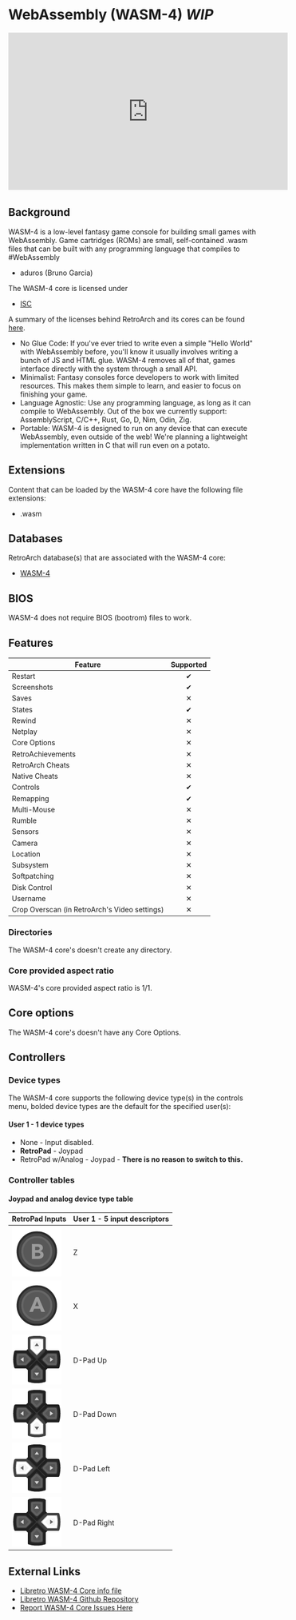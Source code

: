 # WebAssembly (WASM-4) *WIP*

<iframe width="560" height="315" src="https://www.youtube-nocookie.com/embed/34FXmvWVH-4" title="YouTube video player" frameborder="0" allow="accelerometer; autoplay; clipboard-write; encrypted-media; gyroscope; picture-in-picture" allowfullscreen></iframe>

## Background

WASM-4 is a low-level fantasy game console for building small games with WebAssembly. Game cartridges (ROMs) are small, self-contained .wasm files that can be built with any programming language that compiles to #WebAssembly

- aduros (Bruno Garcia)

The WASM-4 core is licensed under

- [ISC](https://github.com/aduros/wasm4/blob/main/LICENSE.txt)


A summary of the licenses behind RetroArch and its cores can be found [here](../development/licenses.md).

- No Glue Code: If you've ever tried to write even a simple "Hello World" with WebAssembly before, you'll know it usually involves writing a bunch of JS and HTML glue. WASM-4 removes all of that, games interface directly with the system through a small API.
- Minimalist: Fantasy consoles force developers to work with limited resources. This makes them simple to learn, and easier to focus on finishing your game.
- Language Agnostic: Use any programming language, as long as it can compile to WebAssembly. Out of the box we currently support: AssemblyScript, C/C++, Rust, Go, D, Nim, Odin, Zig.
- Portable: WASM-4 is designed to run on any device that can execute WebAssembly, even outside of the web! We're planning a lightweight implementation written in C that will run even on a potato.

## Extensions

Content that can be loaded by the WASM-4 core have the following file extensions:

- .wasm

## Databases

RetroArch database(s) that are associated with the WASM-4 core:

- [WASM-4](https://github.com/libretro/libretro-database/blob/master/rdb/)

## BIOS

WASM-4 does not require BIOS (bootrom) files to work.

## Features

| Feature           | Supported |
|-------------------|:---------:|
| Restart           | ✔         |
| Screenshots       | ✔         |
| Saves             | ✕          |
| States            | ✔         |
| Rewind            | ✕        |
| Netplay           | ✕         |
| Core Options      | ✕         |
| RetroAchievements | ✕         |
| RetroArch Cheats  | ✕         |
| Native Cheats     | ✕         |
| Controls          | ✔         |
| Remapping         | ✔         |
| Multi-Mouse       | ✕         |
| Rumble            | ✕         |
| Sensors           | ✕         |
| Camera            | ✕         |
| Location          | ✕         |
| Subsystem         | ✕         |
| Softpatching      | ✕         |
| Disk Control      | ✕         |
| Username          | ✕         |
| Crop Overscan (in RetroArch's Video settings) | ✕         |

### Directories

The WASM-4 core's doesn't create any directory.

### Core provided aspect ratio

WASM-4's core provided aspect ratio is 1/1.

## Core options

The WASM-4 core's doesn't have any Core Options.

## Controllers


### Device types

The WASM-4 core supports the following device type(s) in the controls menu, bolded device types are the default for the specified user(s):

#### User 1 - 1 device types

- None - Input disabled.
- **RetroPad** - Joypad
- RetroPad w/Analog - Joypad - **There is no reason to switch to this.**

### Controller tables

#### Joypad and analog device type table


| RetroPad Inputs                                | User 1 - 5 input descriptors |
|------------------------------------------------|------------------------------|
| ![](../image/retropad/retro_b.png)             | Z                            |
| ![](../image/retropad/retro_a.png)             | X                            |
| ![](../image/retropad/retro_dpad_up.png)       | D-Pad Up                     |
| ![](../image/retropad/retro_dpad_down.png)     | D-Pad Down                   |
| ![](../image/retropad/retro_dpad_left.png)     | D-Pad Left                   |
| ![](../image/retropad/retro_dpad_right.png)    | D-Pad Right                  |

## External Links

- [Libretro WASM-4 Core info file](https://github.com/libretro/libretro-super/blob/master/dist/info/wasm4_libretro.info)
- [Libretro WASM-4 Github Repository](https://github.com/libretro/)
- [Report WASM-4 Core Issues Here](https://github.com/libretro/)